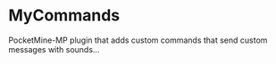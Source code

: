 # MyCommands
PocketMine-MP plugin that adds custom commands that send custom messages with sounds...
